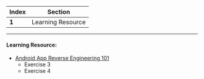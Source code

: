 Index | Section
---   | ---
**1** | Learning Resource

---

#### Learning Resource:

  * [Android App Reverse Engineering 101](https://www.ragingrock.com/AndroidAppRE/)
    * Exercise 3
    * Exercise 4
